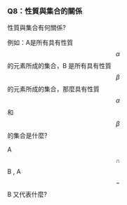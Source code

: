 ### Q8：性質與集合的關係

性質與集合有何關係?

例如：A是所有具有性質$$\alpha$$ 的元素所成的集合，B 是所有具有性質 $$\beta$$ 的元素所成的集合，那麼具有性質 $$\alpha$$ 和 $$\beta$$ 的集合是什麼?

A $$\cap$$ B , A$$-$$B 又代表什麼? 

